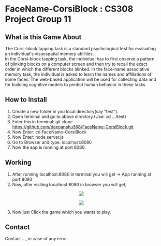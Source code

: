 # FaceName-CorsiBlock : CS308 Project Group 11

## What is this Game About

The Corsi-block tapping task is a standard psychological test for evaluating an individual's visuospatial memory abilities.  
In the Corsi-block tapping task, the individual has to first observe a pattern of blinking blocks on a computer screen and then try to recall the exact order in which the different blocks blinked. In the face-name associative memory task, the individual is asked to learn the names and affiliations of some faces. The web-based application will be used for collecting data and for building cognitive models to predict human behavior in these tasks.

## How to Install

1. Create a new folder in you local directory(say "test").
2. Open terminal and go to above directory.(Use: cd .../test)
3. Enter this in terminal: git clone https://github.com/deepanshu368/FaceName-CorsiBlock.git
4. Now Enter: cd FaceName-CorsiBlock
5. Now Enter: node server.js
6. Go to Browser and type: localhost:8080
7. Now the app is running at port 8080.

## Working 

1. After running localhost:8080 in terminal you will get -> App running at port 8080
2. Now, after visiting localhost:8080 in browser you will get,

<p align="center">
<img src="https://github.com/deepanshu368/FaceName-CorsiBlock/blob/main/public/screen1.png" />
</p>
<p align="center">
<img src="https://github.com/deepanshu368/FaceName-CorsiBlock/blob/main/public/screen2.png" />
</p>

3. Now just Click the game which you wants to play.


## Contact

Contact ..., in case of any error.

